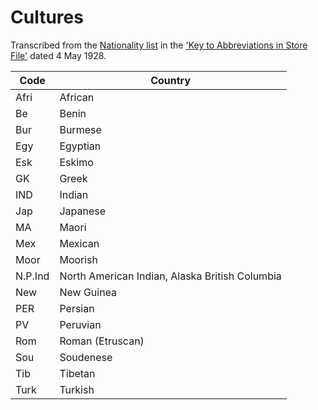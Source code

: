 # Cultures


Transcribed from the [Nationality list](https://wellcomecollection.org/works/rrbp6gd5/items?canvas=126) in the ['Key to Abbreviations in Store File'](https://wellcomecollection.org/works/rrbp6gd5/items?canvas=112) dated 4 May 1928. 

| Code	| Country |
| ----- | ----- |
| Afri | African |
| Be | Benin  |
| Bur | Burmese |
| Egy	| Egyptian |
| Esk | Eskimo |
| GK | Greek |
| IND | Indian  |
| Jap | Japanese |
| MA | Maori |
| Mex | Mexican |
| Moor | Moorish |
| N.P.Ind | North American Indian, Alaska British Columbia  |
| New | New Guinea |
| PER	| Persian |
| PV | Peruvian |
| Rom | Roman (Etruscan) |
| Sou | Soudenese  |
| Tib | Tibetan |
| Turk | Turkish |
